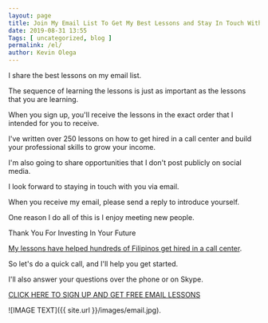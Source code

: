 ```yaml
--- 
layout: page 
title: Join My Email List To Get My Best Lessons and Stay In Touch With Me
date: 2019-08-31 13:55
Tags: [ uncategorized, blog ]
permalink: /el/ 
author: Kevin Olega 
--- 
```

I share the best lessons on my email list.

The sequence of learning the lessons is just as important as the lessons that you are learning.

When you sign up, you'll receive the lessons in the exact order that I intended for you to receive.

I've written over 250 lessons on how to get hired in a call center and build your professional skills to grow your income.

I'm also going to share opportunities that I don't post publicly on social media.

I look forward to staying in touch with you via email.

When you receive my email, please send a reply to introduce yourself.

One reason I do all of this is I enjoy meeting new people. 

Thank You For Investing In Your Future

[My lessons have helped hundreds of Filipinos get hired in a call center](https://callcentertrainingtips.com/testimonials).

So let's do a quick call, and I'll help you get started.

I'll also answer your questions over the phone or on Skype.

[CLICK HERE TO SIGN UP AND GET FREE EMAIL LESSONS](https://eepurl.com/riFT1)

![IMAGE TEXT]({{ site.url }}/images/email.jpg).